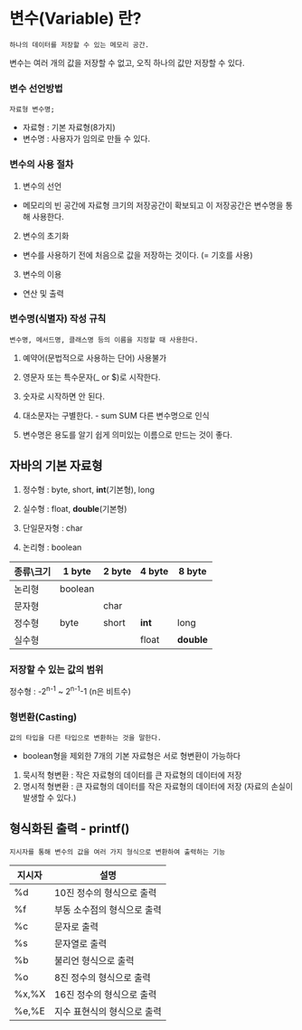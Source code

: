 ﻿
# 변수(Variable) 란?
	하나의 데이터를 저장할 수 있는 메모리 공간.

 변수는 여러 개의 값을 저장할 수 없고, 오직 하나의 값만 저장할 수 있다.

### 변수 선언방법
	자료형 변수명;

 - 자료형 : 기본 자료형(8가지)
 - 변수명 : 사용자가 임의로 만들 수 있다.

### 변수의 사용 절차
1. 변수의 선언 
- 메모리의 빈 공간에 자료형 크기의 저장공간이 확보되고 이 저장공간은 변수명을 통해 사용한다.

2. 변수의 초기화 
- 변수를 사용하기 전에 처음으로 값을 저장하는 것이다. (= 기호를 사용)

3. 변수의 이용 
- 연산 및 출력

### 변수명(식별자) 작성 규칙

    변수명, 메서드명, 클래스명 등의 이름을 지정할 때 사용한다.

 
 1. 예약어(문법적으로 사용하는 단어) 사용불가
 
 3. 영문자 또는 특수문자(_ or $)로 시작한다.
 4. 숫자로 시작하면 안 된다. 
 5. 대소문자는 구별한다. - sum SUM 다른 변수명으로 인식
 6. 변수명은 용도를 알기 쉽게 의미있는 이름으로 만드는 것이 좋다.

## 자바의 기본 자료형
 1. 정수형 : byte, short, **int**(기본형), long

 2. 실수형 : float, **double**(기본형)
	 
 4. 단일문자형 : char
 5. 논리형 : boolean

|종류\크기|1 byte  | 2 byte| 4 byte|8 byte
|--|--|--|--|--|
|논리형  | boolean | ||
|문자형||char||
|정수형|byte|short|**int**|long
|실수형|||float|**double**


### 저장할 수 있는 값의 범위
정수형 : -2<sup>n-1</sup>  ~ 2<sup>n-1</sup>-1 (n은 비트수)

### 형변환(Casting) 
	값의 타입을 다른 타입으로 변환하는 것을 말한다.
 
- boolean형을 제외한 7개의 기본 자료형은 서로 형변환이 가능하다
 1. 묵시적 형변환 : 작은 자료형의 데이터를 큰 자료형의 데이터에 저장
 2. 명시적 형변환 : 큰 자료형의 데이터를 작은 자료형의 데이터에 저장 (자료의 손실이 발생할 수 있다.)

## 형식화된 출력 - printf()
	지시자를 통해 변수의 값을 여러 가지 형식으로 변환하여 출력하는 기능


|지시자|설명  |
|--|--|
| %d |10진 정수의 형식으로 출력  |
| %f | 부동 소수점의 형식으로 출력 |
| %c | 문자로 출력 |
| %s | 문자열로 출력 |
| %b | 불리언 형식으로 출력 |
| %o | 8진 정수의 형식으로 출력 |
| %x,%X | 16진 정수의 형식으로 출력 |
| %e,%E | 지수 표현식의 형식으로 출력 |

